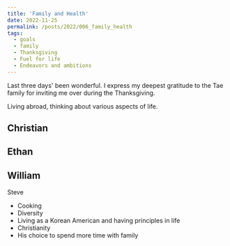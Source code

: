 ```yaml
---
title: 'Family and Health'
date: 2022-11-25
permalink: /posts/2022/006_family_health
tags:
  - goals
  - family
  - Thanksgiving
  - Fuel for life
  - Endeavors and ambitions
---
```


Last three days' been wonderful. I express my deepest gratitude to the Tae family for inviting me over during the Thanksgiving.

Living abroad, thinking about various aspects of life.

Christian
- 

Ethan
- 

William
- 

Steve
- Cooking
- Diversity
- Living as a Korean American and having principles in life
- Christianity
- His choice to spend more time with family



